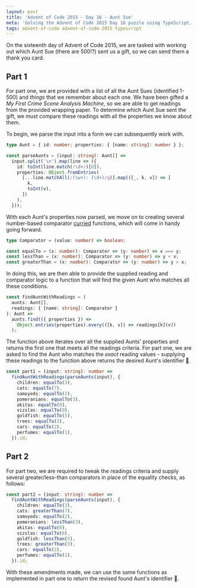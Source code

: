 ```yaml
---
layout: post
title: 'Advent of Code 2015 - Day 16 - Aunt Sue'
meta: 'Solving the Advent of Code 2015 Day 16 puzzle using TypeScript.'
tags: advent-of-code advent-of-code-2015 typescript
---
```


On the sixteenth day of Advent of Code 2015, we are tasked with working out which Aunt Sue (there are 500!?) sent us a gift, so we can send them a thank you card.

<!--more-->

## Part 1

For part one, we are provided with a list of all the Aunt Sues (identified 1-500) and _things_ that we remember about each one.
We have been gifted a _My First Crime Scene Analysis Machine_, so we are able to get readings from the provided wrapping paper.
To determine which Aunt Sue sent the gift, we must compare these readings with all the properties we know about them.

To begin, we parse the input into a form we can subsequently work with.

```typescript
type Aunt = { id: number; properties: { [name: string]: number } };

const parseAunts = (input: string): Aunt[] =>
  input.split('\n').map(line => ({
    id: toInt(line.match(/\d+/)[0]),
    properties: Object.fromEntries(
      [...line.matchAll(/(\w+): (\d+)/g)].map(([_, k, v]) => [
        k,
        toInt(v),
      ])
    ),
  }));
```

With each Aunt's properties now parsed, we move on to creating several number-based comparator [curried](https://en.wikipedia.org/wiki/Currying) functions, which will come in handy going forward.

```typescript
type Comparator = (value: number) => boolean;

const equalTo = (x: number): Comparator => (y: number) => x === y;
const lessThan = (x: number): Comparator => (y: number) => y < x;
const greaterThan = (x: number): Comparator => (y: number) => y > x;
```

In doing this, we are then able to provide the supplied reading and comparator logic to a function that will find the given Aunt who matches all these conditions.

```typescript
const findAuntWithReadings = (
  aunts: Aunt[],
  readings: { [name: string]: Comparator }
): Aunt =>
  aunts.find(({ properties }) =>
    Object.entries(properties).every(([k, v]) => readings[k](v))
  );
```

The function above iterates over all the supplied Aunts' properties and returns the first one that meets all the readings criteria.
For part one, we are asked to find the Aunt who matches the _exact_ reading values - supplying these readings to the function above returns the desired Aunt's identifier 🌟.

```typescript
const part1 = (input: string): number =>
  findAuntWithReadings(parseAunts(input), {
    children: equalTo(3),
    cats: equalTo(7),
    samoyeds: equalTo(2),
    pomeranians: equalTo(3),
    akitas: equalTo(0),
    vizslas: equalTo(0),
    goldfish: equalTo(5),
    trees: equalTo(3),
    cars: equalTo(2),
    perfumes: equalTo(1),
  }).id;
```

## Part 2

For part two, we are required to tweak the readings criteria and supply several greater/less-than comparators in place of the equality checks, as follows:

```typescript
const part2 = (input: string): number =>
  findAuntWithReadings(parseAunts(input), {
    children: equalTo(3),
    cats: greaterThan(7),
    samoyeds: equalTo(2),
    pomeranians: lessThan(3),
    akitas: equalTo(0),
    vizslas: equalTo(0),
    goldfish: lessThan(5),
    trees: greaterThan(3),
    cars: equalTo(2),
    perfumes: equalTo(1),
  }).id;
```

With these amendments made, we can use the same functions as implemented in part one to return the revised found Aunt's identifier 🌟.
